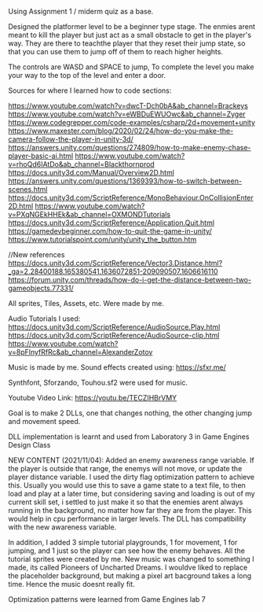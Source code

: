Using Assignment 1 / miderm quiz as a base.

Designed the platformer level to be a beginner type stage. The enmies arent meant to kill the player but just act as a small obstacle to get in the player's way. They are there to teachthe player that they reset their jump state, so that you can use them to jump off of them to reach higher heights.

The controls are WASD and SPACE to jump, To complete the level you make your way to the top of the level and enter a door.

Sources for where I learned how to code sections:

https://www.youtube.com/watch?v=dwcT-Dch0bA&ab_channel=Brackeys https://www.youtube.com/watch?v=eWBDuEWUOwc&ab_channel=Zyger https://www.codegrepper.com/code-examples/csharp/2d+movement+unity https://www.maxester.com/blog/2020/02/24/how-do-you-make-the-camera-follow-the-player-in-unity-3d/ https://answers.unity.com/questions/274809/how-to-make-enemy-chase-player-basic-ai.html https://www.youtube.com/watch?v=rhoQd6IAtDo&ab_channel=Blackthornprod https://docs.unity3d.com/Manual/Overview2D.html https://answers.unity.com/questions/1369393/how-to-switch-between-scenes.html https://docs.unity3d.com/ScriptReference/MonoBehaviour.OnCollisionEnter2D.html https://www.youtube.com/watch?v=PXqNGEkHHEk&ab_channel=OXMONDTutorials https://docs.unity3d.com/ScriptReference/Application.Quit.html https://gamedevbeginner.com/how-to-quit-the-game-in-unity/ https://www.tutorialspoint.com/unity/unity_the_button.htm

//New references
https://docs.unity3d.com/ScriptReference/Vector3.Distance.html?_ga=2.28400188.165380541.1636072851-209090507.1606616110
https://forum.unity.com/threads/how-do-i-get-the-distance-between-two-gameobjects.77331/

All sprites, Tiles, Assets, etc. Were made by me.

Audio Tutorials I used: 
https://docs.unity3d.com/ScriptReference/AudioSource.Play.html
https://docs.unity3d.com/ScriptReference/AudioSource-clip.html
https://www.youtube.com/watch?v=8pFlnyfRfRc&ab_channel=AlexanderZotov

Music is made by me. Sound effects created using:
https://sfxr.me/

Synthfont, Sforzando, Touhou.sf2 were used for music.

Youtube Video Link: https://youtu.be/TECZIHBrVMY

Goal is to make 2 DLLs, one that changes nothing, the other changing jump and movement speed.

DLL implementation is learnt and used from Laboratory 3 in Game Engines Design Class

NEW CONTENT (2021/11/04):
Added an enemy awareness range variable. If the player is outside that range, the enemys will not move, or update the player distance variable. 
I used the dirty flag optimization pattern to achieve this. Usually you would use this to save a game state to a text file, to then load and play at a later time, 
but considering saving and loading is out of my current skill set, i settled to just make it so that the enemies arent always running in the background, no matter how far they are from the player. This would help in cpu performance in larger levels. The DLL has compatibility with the new awareness variable. 

In addition, I added 3 simple tutorial playgrounds, 1 for movement, 1 for jumping, and 1 just so the player can see how the enemy behaves. All the tutorial sprites were created 
by me. New music was changed to something I made, its called Pioneers of Uncharted Dreams. I wouldve liked to replace the placeholder background, but making
a pixel art bacground takes a long time. Hence the music doesnt really fit. 

Optimization patterns were learned from Game Engines lab 7
